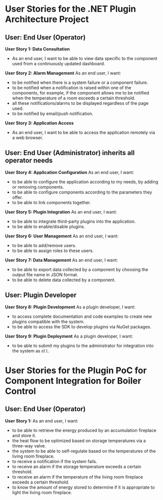# User Stories for the .NET Plugin Architecture Project

## User: End User (Operator)

**User Story 1: Data Consultation**
- As an end user, I want to be able to view data specific to the component used from a continuously updated dashboard.

**User Story 2: Alarm Management**
As an end user, I want:
- to be notified when there is a system failure or a component failure.
- to be notified when a notification is raised within one of the components, for example, if the component allows me to be notified when the temperature of a room exceeds a certain threshold.
- all these notifications/alarms to be displayed regardless of the page used.
- to be notified by email/push notification.

**User Story 3: Application Access**
- As an end user, I want to be able to access the application remotely via a web browser.

## User: End User (Administrator) inherits all operator needs
**User Story 4: Application Configuration**
As an end user, I want:
- to be able to configure the application according to my needs, by adding or removing components.
- to be able to configure components according to the parameters they offer.
- to be able to link components together.

**User Story 5: Plugin Integration**
As an end user, I want:
- to be able to integrate third-party plugins into the application.
- to be able to enable/disable plugins.

**User Story 6: User Management**
As an end user, I want:
- to be able to add/remove users.
- to be able to assign roles to these users.

**User Story 7: Data Management**
As an end user, I want:
- to be able to export data collected by a component by choosing the output file name in JSON format.
- to be able to delete data collected by a component.

## User: Plugin Developer
**User Story 8: Plugin Development**
As a plugin developer, I want:
- to access complete documentation and code examples to create new plugins compatible with the system.
- to be able to access the SDK to develop plugins via NuGet packages.

**User Story 9: Plugin Deployment**
As a plugin developer, I want:
- to be able to submit my plugins to the administrator for integration into the system as `dll`.

# User Stories for the Plugin PoC for Component Integration for Boiler Control

## User: End User (Operator)
**User Story 1:**
As an end user, I want:
- to be able to retrieve the energy produced by an accumulation fireplace and store it.
- the heat flow to be optimized based on storage temperatures via a three-way valve.
- the system to be able to self-regulate based on the temperatures of the living room fireplace.
- to receive a notification if the system fails.
- to receive an alarm if the storage temperature exceeds a certain threshold.
- to receive an alarm if the temperature of the living room fireplace exceeds a certain threshold.
- to know the amount of energy stored to determine if it is appropriate to light the living room fireplace.
